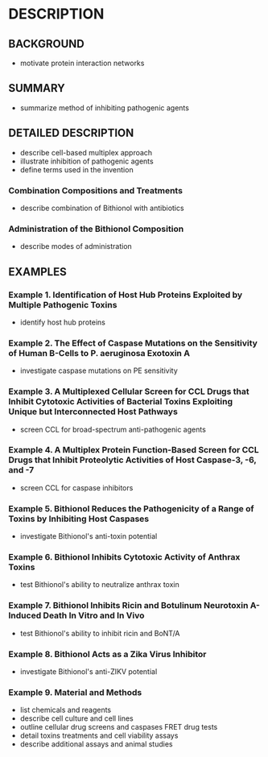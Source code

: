 # DESCRIPTION

## BACKGROUND

- motivate protein interaction networks

## SUMMARY

- summarize method of inhibiting pathogenic agents

## DETAILED DESCRIPTION

- describe cell-based multiplex approach
- illustrate inhibition of pathogenic agents
- define terms used in the invention

### Combination Compositions and Treatments

- describe combination of Bithionol with antibiotics

### Administration of the Bithionol Composition

- describe modes of administration

## EXAMPLES

### Example 1. Identification of Host Hub Proteins Exploited by Multiple Pathogenic Toxins

- identify host hub proteins

### Example 2. The Effect of Caspase Mutations on the Sensitivity of Human B-Cells to P. aeruginosa Exotoxin A

- investigate caspase mutations on PE sensitivity

### Example 3. A Multiplexed Cellular Screen for CCL Drugs that Inhibit Cytotoxic Activities of Bacterial Toxins Exploiting Unique but Interconnected Host Pathways

- screen CCL for broad-spectrum anti-pathogenic agents

### Example 4. A Multiplex Protein Function-Based Screen for CCL Drugs that Inhibit Proteolytic Activities of Host Caspase-3, -6, and -7

- screen CCL for caspase inhibitors

### Example 5. Bithionol Reduces the Pathogenicity of a Range of Toxins by Inhibiting Host Caspases

- investigate Bithionol's anti-toxin potential

### Example 6. Bithionol Inhibits Cytotoxic Activity of Anthrax Toxins

- test Bithionol's ability to neutralize anthrax toxin

### Example 7. Bithionol Inhibits Ricin and Botulinum Neurotoxin A-Induced Death In Vitro and In Vivo

- test Bithionol's ability to inhibit ricin and BoNT/A

### Example 8. Bithionol Acts as a Zika Virus Inhibitor

- investigate Bithionol's anti-ZIKV potential

### Example 9. Material and Methods

- list chemicals and reagents
- describe cell culture and cell lines
- outline cellular drug screens and caspases FRET drug tests
- detail toxins treatments and cell viability assays
- describe additional assays and animal studies

